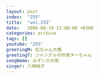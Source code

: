 ```yaml
---
layout: post
index:  "255"
title:  "vol.255"
date:   2006-08-19 12:00:00 +0300
categories: archive
tags: []
youtube: "255"
greetingM: 松ちゃん大橋
greetingT: ジャングルの作家ターちゃん
songName: みずいろの雨
singer: 八神純子
---
```

